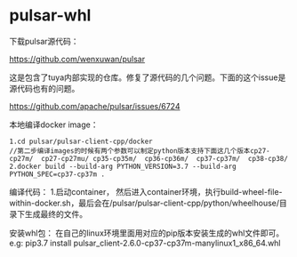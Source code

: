 # pulsar-whl

下载pulsar源代码：

https://github.com/wenxuwan/pulsar

这是包含了tuya内部实现的仓库。修复了源代码的几个问题。下面的这个issue是源代码也有的问题。

https://github.com/apache/pulsar/issues/6724

本地编译docker image：

    1.cd pulsar/pulsar-client-cpp/docker
    //第二步编译images的时候有两个参数可以制定python版本支持下面这几个版本cp27-cp27m/  cp27-cp27mu/ cp35-cp35m/  cp36-cp36m/  cp37-cp37m/  cp38-cp38/
    2.docker build --build-arg PYTHON_VERSION=3.7 --build-arg PYTHON_SPEC=cp37-cp37m . 
    
编译代码：
    1.启动container， 然后进入container环境，执行build-wheel-file-within-docker.sh，最后会在/pulsar/pulsar-client-cpp/python/wheelhouse/目录下生成最终的文件。
    
安装whl包：
    在自己的linux环境里面用对应的pip版本安装生成的whl文件即可。
    e.g:
        pip3.7 install pulsar_client-2.6.0-cp37-cp37m-manylinux1_x86_64.whl
